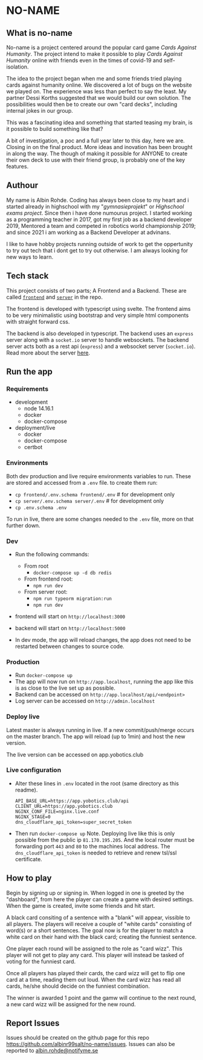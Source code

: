 # NO-NAME

## What is no-name
No-name is a project centered around the popular card game _Cards Against Humanity_. 
The project intend to make it possible to play _Cards Against Humanity_ online with friends even in the times of 
covid-19 and self-isolation. 

The idea to the project began when me and some friends tried playing cards against humanity online. We discovered a lot
of bugs on the website we played on. The experience was less than perfect to say the least. My partner Dessi Korths suggested that we
would build our own solution. The possibilities would then be to create our own "card decks", including internal jokes
in our group.

This was a fascinating idea and something that started teasing my brain, is it possible to build something like that?

A bit of investigation, a poc and a full year later to this day, here we are. Closing in on the final product.
More ideas and inovation has been brought in along the way. The though of making it possible for ANYONE to create
their own deck to use with their friend group, is probably one of the key features.


## Authour
My name is Albin Rohde. Coding has always been close to my heart and i started already in highschool with my 
"_gymnasieprojekt_" or _Highschool exams project_. Since then i have done numourus project. I started working 
as a programming teacher in 2017, got my first job as a backend developer 2019, Mentored a 
team and competed in robotics world championship 2019; and since 2021 i am working as a Backend Developer at advinans.

I like to have hobby projects running outside of work to get the oppertunity to try out tech that i dont get to try out otherwise. I am always looking for new ways to learn.


## Tech stack
This project consists of two parts; A Frontend and a Backend. These are called [`frontend`](./frontend/README.md) and [`server`](./server/README.md) in the repo. 

The frontend is developed with typescript using svelte. The frontend aims to be very minimalistic using bootstrap and very simple html components with straight forward css.

The backend is also developed in typescript. The backend uses an `express` server along with a `socket.io` server 
to handle websockets. The backend server acts both as a rest api (`express`) and a websocket server (`socket.io`).
Read more about the server [here](./server/README.md).


## Run the app

### Requirements
- development
  - node 14.16.1
  - docker
  - docker-compose
- deployment/live
  - docker
  - docker-compose
  - certbot

### Environments
Both dev production and live require environments variables to run.
These are stored and accessed from a `.env` file. to create them run:
- `cp frontend/.env.schema frontend/.env` # for development only
- `cp server/.env.schema server/.env` # for development only
- `cp .env.schema .env`

To run in live, there are some changes needed to the `.env` file, more on
that further down.

### Dev
- Run the following commands:
  - From root
    - `docker-compose up -d db redis`
  - From frontend root:
    - `npm run dev`
  - From server root:
    - `npm run typeorm migration:run`
    - `npm run dev`

- frontend will start on `http://localhost:3000`
- backend will start on `http://localhost:5000`
- In dev mode, the app will reload changes, the app does not need to be restarted between changes to source code.

### Production
- Run `docker-compose up`
- The app will now run on `http://app.localhost`, running the app like this is as close to the live set up as possible.
- Backend can be accessed on `http://app.localhost/api/<endpoint>`
- Log server can be accessed on `http://admin.localhost`

### Deploy live
Latest master is always running in live. If a new commit/push/merge occurs on 
the master branch. The app will reload (up to 1min) and host the new version.

The live version can be accessed on app.yobotics.club

### Live configuration
- Alter these lines in `.env` located in the root (same directory as this readme).
  ```
  API_BASE_URL=https://app.yobotics.club/api
  CLIENT_URL=https://app.yobotics.club
  NGINX_CONF_FILE=nginx.live.conf
  NGINX_STAGE=0
  dns_cloudflare_api_token=super_secret_token
  ```
- Then run `docker-compose up`
Note. Deploying live like this is only possible from the public ip `81.170.195.205`.
And the local router must be forwarding port `443` and `80` to the machines local address.
The `dns_cloudflare_api_token` is needed to retrieve and renew tsl/ssl certificate.

## How to play
Begin by signing up or signing in. When logged in one is greeted by the "dashboard", from here the player can create a
game with desired settings. When the game is created, invite some friends and hit start.

A black card consiting of a sentence with a "blank" will appear, vissible to all players.
The players will receive a couple of "white cards" consisting of word(s) or a short sentences. 
The goal now is for the player to match a white card on their hand with the black card; creating the funniest sentence.

One player each round will be assigned to the role as "card wizz". This player will not get to play any card.
This player will instead be tasked of voting for the funniest card.

Once all players has played their cards, the card wizz will get to flip one card at a time, reading them out loud.
When the card wizz has read all cards, he/she should decide on the funniest combination.

The winner is awarded 1 point and the gamw will continue to the next round, a new card wizz will be assigned for the
new round.

## Report Issues
Issues should be created on the github page for this repo https://github.com/albinr99salt/no-name/issues. Issues can also be reported to albin.rohde@notifyme.se
